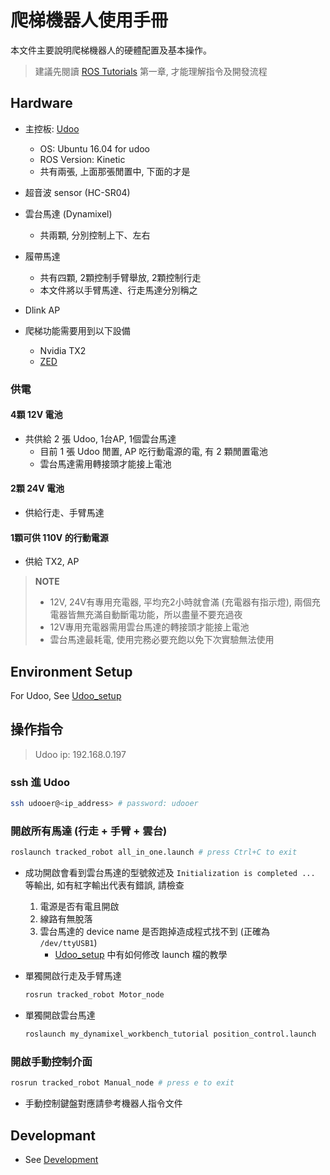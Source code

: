 # 爬梯機器人使用手冊

本文件主要說明爬梯機器人的硬體配置及基本操作。

> 建議先閱讀 [ROS Tutorials](http://wiki.ros.org/ROS/Tutorials) 第一章, 才能理解指令及開發流程

## Hardware

- 主控板: [Udoo](https://www.udoo.org/)
  - OS: Ubuntu 16.04 for udoo
  - ROS Version: Kinetic
  - 共有兩張, 上面那張閒置中, 下面的才是

- 超音波 sensor (HC-SR04)

- 雲台馬達 (Dynamixel)
    - 共兩顆, 分別控制上下、左右

- 履帶馬達
    - 共有四顆, 2顆控制手臂舉放, 2顆控制行走
    - 本文件將以手臂馬達、行走馬達分別稱之

- Dlink AP

- 爬梯功能需要用到以下設備
    - Nvidia TX2
    - [ZED](https://www.stereolabs.com/)

### 供電
#### 4顆 12V 電池
- 共供給 2 張 Udoo, 1台AP, 1個雲台馬達
    - 目前 1 張 Udoo 閒置, AP 吃行動電源的電, 有 2 顆閒置電池
    - 雲台馬達需用轉接頭才能接上電池

#### 2顆 24V 電池
- 供給行走、手臂馬達


#### 1顆可供 110V 的行動電源
- 供給 TX2, AP

> **NOTE**
> - 12V, 24V有專用充電器, 平均充2小時就會滿 (充電器有指示燈), 兩個充電器皆無充滿自動斷電功能，所以盡量不要充過夜
> - 12V專用充電器需用雲台馬達的轉接頭才能接上電池
> - 雲台馬達最耗電, 使用完務必要充飽以免下次實驗無法使用

## Environment Setup
For Udoo, See [Udoo_setup](Udoo_setup.md)

## 操作指令
> Udoo ip: 192.168.0.197

### ssh 進 Udoo
```bash
ssh udooer@<ip_address> # password: udooer
```

### 開啟所有馬達 (行走 + 手臂 + 雲台)
```bash
roslaunch tracked_robot all_in_one.launch # press Ctrl+C to exit
```
- 成功開啟會看到雲台馬達的型號敘述及 `Initialization is completed ...` 等輸出, 如有紅字輸出代表有錯誤, 請檢查
    1. 電源是否有電且開啟
    2. 線路有無脫落
    3. 雲台馬達的 device name 是否跑掉造成程式找不到 (正確為 `/dev/ttyUSB1`)
        - [Udoo_setup](udoo_setup.md) 中有如何修改 launch 檔的教學

- 單獨開啟行走及手臂馬達
    ```bash
    rosrun tracked_robot Motor_node
    ```
- 單獨開啟雲台馬達
    ```bash
    roslaunch my_dynamixel_workbench_tutorial position_control.launch
    ```

### 開啟手動控制介面
```bash
rosrun tracked_robot Manual_node # press e to exit
```
- 手動控制鍵盤對應請參考機器人指令文件

## Developmant
- See [Development](development.md)
